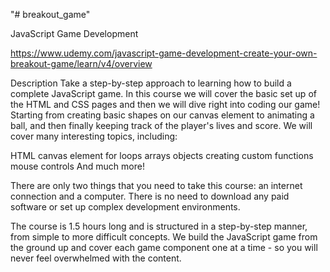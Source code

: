 "# breakout_game" 



JavaScript Game Development 

https://www.udemy.com/javascript-game-development-create-your-own-breakout-game/learn/v4/overview 

Description
Take a step-by-step approach to learning how to build a complete JavaScript game. In this course we will cover the basic set up of the HTML and CSS pages and then we will dive right into coding our game! Starting from creating basic shapes on our canvas element to animating a ball, and then finally keeping track of the player's lives and score. We will cover many interesting topics, including:

HTML canvas element
for loops
arrays
objects
creating custom functions
mouse controls
And much more!

There are only two things that you need to take this course: an internet connection and a computer. There is no need to download any paid software or set up complex development environments.

The course is 1.5 hours long and is structured in a step-by-step manner, from simple to more difficult concepts. We build the JavaScript game from the ground up and cover each game component one at a time - so you will never feel overwhelmed with the content.


